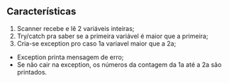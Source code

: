 ## Características

1. Scanner recebe e lê 2 variáveis inteiras;
2. Try/catch pra saber se a primeira variável é maior que a primeira;
3. Cria-se exception pro caso 1a variavel maior que a 2a;

- Exception printa mensagem de erro;
- Se não cair na exception, os números da contagem da 1a até a 2a são printados.
